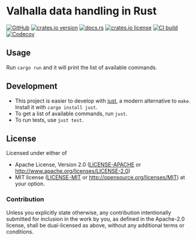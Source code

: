 # Valhalla data handling in Rust

[![GitHub](https://img.shields.io/badge/github-nyurik/bifrosty-8da0cb?logo=github)](https://github.com/nyurik/bifrosty)
[![crates.io version](https://img.shields.io/crates/v/bifrosty)](https://crates.io/crates/bifrosty)
[![docs.rs](https://img.shields.io/docsrs/bifrosty)](https://docs.rs/bifrosty)
[![crates.io license](https://img.shields.io/crates/l/bifrosty)](https://github.com/nyurik/bifrosty/blob/main/LICENSE-APACHE)
[![CI build](https://github.com/nyurik/bifrosty/actions/workflows/ci.yml/badge.svg)](https://github.com/nyurik/bifrosty/actions)
[![Codecov](https://img.shields.io/codecov/c/github/nyurik/bifrosty)](https://app.codecov.io/gh/nyurik/bifrosty)

## Usage

Run `cargo run` and it will print the list of available commands.

## Development

* This project is easier to develop with [just](https://github.com/casey/just#readme), a modern alternative to `make`.
  Install it with `cargo install just`.
* To get a list of available commands, run `just`.
* To run tests, use `just test`.

## License

Licensed under either of

* Apache License, Version 2.0 ([LICENSE-APACHE](LICENSE-APACHE) or <http://www.apache.org/licenses/LICENSE-2.0>)
* MIT license ([LICENSE-MIT](LICENSE-MIT) or <http://opensource.org/licenses/MIT>)
  at your option.

### Contribution

Unless you explicitly state otherwise, any contribution intentionally
submitted for inclusion in the work by you, as defined in the
Apache-2.0 license, shall be dual-licensed as above, without any
additional terms or conditions.
